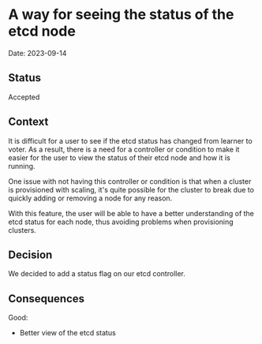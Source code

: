 # A way for seeing the status of the etcd node

Date: 2023-09-14

## Status

Accepted

## Context

It is difficult for a user to see if the etcd status has changed from learner to voter. 
As a result, there is a need for a controller or condition to make it easier for the user to view the status of their etcd node and how it is running.

One issue with not having this controller or condition is that when a cluster is provisioned with scaling, 
it's quite possible for the cluster to break due to quickly adding or removing a node for any reason.

With this feature, the user will be able to have a better understanding of the etcd status for each node, thus avoiding problems when provisioning clusters.

## Decision

We decided to add a status flag on our etcd controller.

## Consequences

Good:
- Better view of the etcd status